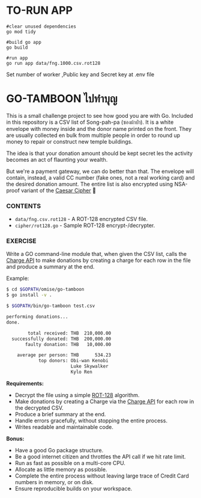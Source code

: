 # TO-RUN APP
``` 
#clear unused dependencies
go mod tidy

#build go app
go build

#run app
go run app data/fng.1000.csv.rot128
```

Set number of worker ,Public key and Secret key at .env file
# GO-TAMBOON ไปทำบุญ

This is a small challenge project to see how good you are with Go. Included in this
repository is a CSV list of Song-pah-pa (ซองผ้าป่า). It is a white envelope with money
inside and the donor name printed on the front. They are usually collected en bulk from
multiple people in order to round up money to repair or construct new temple buildings.

The idea is that your donation amount should be kept secret les the activity becomes an
act of flaunting your wealth.

But we're a payment gateway, we can do better than that. The envelope will contain,
instead, a valid CC number (fake ones, not a real working card) and the desired donation
amount. The entire list is also encrypted using NSA-proof variant of the
[Caesar Cipher][1] :troll:

### CONTENTS

* `data/fng.csv.rot128` - A ROT-128 encrypted CSV file.
* `cipher/rot128.go` - Sample ROT-128 encrypt-/decrypter.

### EXERCISE

Write a GO command-line module that, when given the CSV list, calls the [Charge API][0] to
make donations by creating a charge for each row in the file and produce a summary at the
end.

Example:

```sh
$ cd $GOPATH/omise/go-tamboon
$ go install -v .

$ $GOPATH/bin/go-tamboon test.csv

performing donations...
done.

        total received: THB  210,000.00
  successfully donated: THB  200,000.00
       faulty donation: THB   10,000.00

    average per person: THB      534.23
            top donors: Obi-wan Kenobi
                        Luke Skywalker
                        Kylo Ren
```

**Requirements:**

* Decrypt the file using a simple [ROT-128][2] algorithm.
* Make donations by creating a Charge via the [Charge API][0] for each row in the
  decrypted CSV.
* Produce a brief summary at the end.
* Handle errors gracefully, without stopping the entire process.
* Writes readable and maintainable code.

**Bonus:**

* Have a good Go package structure.
* Be a good internet citizen and throttles the API call if we hit rate limit.
* Run as fast as possible on a multi-core CPU.
* Allocate as little memory as possible.
* Complete the entire process without leaving large trace of Credit Card numbers
  in memory, or on disk.
* Ensure reproducible builds on your workspace.

 [0]: https://www.omise.co/charges-api
 [1]: https://en.wikipedia.org/wiki/Caesar_cipher
 [2]: https://play.golang.org/p/dCWYyWPHwj4
